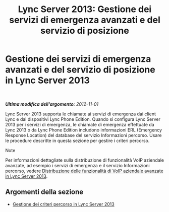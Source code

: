 ﻿---
title: 'Lync Server 2013: Gestione dei servizi di emergenza avanzati e del servizio di posizione'
TOCTitle: Gestione dei servizi di emergenza avanzati e del servizio di posizione
ms:assetid: 307c5aeb-9917-46a2-a95d-de30dea27beb
ms:mtpsurl: https://technet.microsoft.com/it-it/library/JJ688012(v=OCS.15)
ms:contentKeyID: 49887503
ms.date: 08/24/2015
mtps_version: v=OCS.15
ms.translationtype: HT
---

# Gestione dei servizi di emergenza avanzati e del servizio di posizione in Lync Server 2013

 

_**Ultima modifica dell'argomento:** 2012-11-01_

Lync Server 2013 supporta le chiamate ai servizi di emergenza dai client Lync e dai dispositivi Lync Phone Edition. Quando si configura Lync Server 2013 per i servizi di emergenza, le chiamate di emergenza effettuate da Lync 2013 o da Lync Phone Edition includono informazioni ERL (Emergency Response Location) del database del servizio Informazioni percorso. Usare le procedure descritte in questa sezione per gestire i criteri percorso.


> [!NOTE]
> Per informazioni dettagliate sulla distribuzione di funzionalità VoIP aziendale avanzate, ad esempio i servizi di emergenza e il servizio Informazioni percorso, vedere <A href="lync-server-2013-deploying-advanced-enterprise-voice-features.md">Distribuzione delle funzionalità di VoIP aziendale avanzate in Lync Server 2013</A>.



## Argomenti della sezione

  - [Gestione dei criteri percorso in Lync Server 2013](lync-server-2013-managing-location-policy.md)


